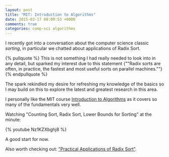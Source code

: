 ```yaml
---
layout: post
title: "MIT: Introduction to Algorithms"
date: 2015-03-17 08:09:53 +0000
comments: true
categories: comp-sci algorithms
---
```


I recently got into a conversation about the computer science classic *sorting*, in particular we chatted about applications of Radix Sort. 

{% pullquote %}
This is not something I had really needed to look into in any detail, but sparked my interest due to this statement {""Radix sorts are often, in practice, the fastest and most useful sorts on parallel machines.""}
{% endpullquote %}

The spark rekindled my desire for refreshing my knowledge of the basics so I may build on this to explore the latest and greatest research in this area.

I personally like the MIT course [Introduction to Algorithms](http://ocw.mit.edu/courses/electrical-engineering-and-computer-science/6-006-introduction-to-algorithms-fall-2011/lecture-videos/) as it covers so many of the fundamentals very well.

Watching "Counting Sort, Radix Sort, Lower Bounds for Sorting" at the minute:

{% youtube Nz1KZXbghj8 %}

A good start for now.

Also worth checking out: ["Practical Applications of Radix Sort"](http://cs.stackexchange.com/questions/12223/practical-applications-of-radix-sort).